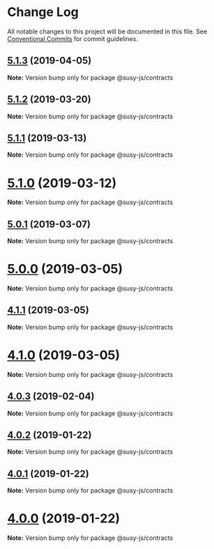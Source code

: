# Change Log

All notable changes to this project will be documented in this file.
See [Conventional Commits](https://conventionalcommits.org) for commit guidelines.

## [5.1.3](https://octonion.institute/susytech/js-libs/tree/master/packages/contracts/compare/v5.1.2...v5.1.3) (2019-04-05)

**Note:** Version bump only for package @susy-js/contracts





## [5.1.2](https://octonion.institute/susytech/js-libs/tree/master/packages/contracts/compare/v5.1.1...v5.1.2) (2019-03-20)

**Note:** Version bump only for package @susy-js/contracts





## [5.1.1](https://octonion.institute/susytech/js-libs/tree/master/packages/contracts/compare/v5.1.0...v5.1.1) (2019-03-13)

**Note:** Version bump only for package @susy-js/contracts





# [5.1.0](https://octonion.institute/susytech/js-libs/tree/master/packages/contracts/compare/v5.0.1...v5.1.0) (2019-03-12)

**Note:** Version bump only for package @susy-js/contracts





## [5.0.1](https://octonion.institute/susytech/js-libs/tree/master/packages/contracts/compare/v5.0.0...v5.0.1) (2019-03-07)

**Note:** Version bump only for package @susy-js/contracts





# [5.0.0](https://octonion.institute/susytech/js-libs/tree/master/packages/contracts/compare/v4.1.1...v5.0.0) (2019-03-05)

**Note:** Version bump only for package @susy-js/contracts





## [4.1.1](https://octonion.institute/susytech/js-libs/tree/master/packages/contracts/compare/v4.1.0...v4.1.1) (2019-03-05)

**Note:** Version bump only for package @susy-js/contracts





# [4.1.0](https://octonion.institute/susytech/js-libs/tree/master/packages/contracts/compare/v4.0.3...v4.1.0) (2019-03-05)

**Note:** Version bump only for package @susy-js/contracts





## [4.0.3](https://octonion.institute/susytech/js-libs/tree/master/packages/contracts/compare/v4.0.2...v4.0.3) (2019-02-04)

**Note:** Version bump only for package @susy-js/contracts





## [4.0.2](https://octonion.institute/susytech/js-libs/tree/master/packages/contracts/compare/v4.0.1...v4.0.2) (2019-01-22)

**Note:** Version bump only for package @susy-js/contracts





## [4.0.1](https://octonion.institute/susytech/js-libs/tree/master/packages/contracts/compare/v4.0.0...v4.0.1) (2019-01-22)

**Note:** Version bump only for package @susy-js/contracts





# [4.0.0](https://octonion.institute/susytech/js-libs/tree/master/packages/contracts/compare/v3.0.31...v4.0.0) (2019-01-22)

**Note:** Version bump only for package @susy-js/contracts
